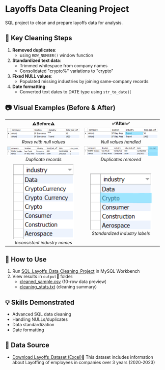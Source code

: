 # Layoffs Data Cleaning Project

SQL project to clean and prepare layoffs data for analysis.

## 🧹 Key Cleaning Steps
1. **Removed duplicates**:
   - using `ROW_NUMBER()` window function  
3. **Standardized text data**:  
   - Trimmed whitespace from company names  
   - Consolidated "crypto%" variations to "crypto"  
4. **Fixed NULL values**:  
   - Populated missing industries by joining same-company records  
5. **Date formatting**:  
   - Converted text dates to DATE type using `str_to_date()`


## 📷 Visual Examples (Before & After)         


<table>
  <tr>
    <th>⚠️Before⚠️</th>
    <th>✅After✅</th>
  </tr>

  <tr>
    <td align="center">
      <img src="images/null1.png" width="390"/><br/>
      <em> Rows with null values</em>
    </td>
    <td align="center">
      <img src="images/null 22.png" width="390"/><br/>
      <em> Null values handled</em>
    </td>
  </tr>

  <tr>
    <td align="center">
      <img src="images/duplicate1.png" width="390"/><br/>
      <em> Duplicate records</em>
    </td>
    <td align="center">
      <img src="images/duplicat22.png" width="390"/><br/>
      <em> Duplicates removed</em>
    </td>
  </tr>

  <tr>
    <td align="center">
      <img src="images/Standardization1.png" width="200"/><br/>
      <em> Inconsistent industry names</em>
    </td>
    <td align="center">
      <img src="images/Standardization22.png" width="200"/><br/>
      <em> Standardized industry labels</em>
    </td>
  </tr>
</table>




## 🚀 How to Use
1. Run [SQL_Layoffs_Data_Cleaning_Project](SQL_Layoffs_Data_Cleaning_Project.sql) in MySQL Workbench  
2. View results in `output`📄 folder:  
   - [cleaned_sample.csv](output/cleaned_sample.csv)   (10-row data preview)  
   - [cleaning_stats.txt](output/cleaning_stats.txt) (cleaning summary)  

## 💡 Skills Demonstrated
- Advanced SQL data cleaning  
- Handling NULLs/duplicates  
- Data standardization  
- Date formatting

## 📁 Data Source

- [Download Layoffs_Dataset (Excel)](Layoffs_Dataset.xlsx)📄 
This dataset includes information about Layoffing of employees in companies over 3 years (2020-2023)
